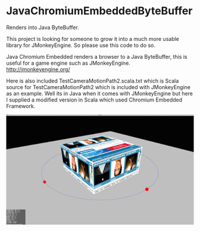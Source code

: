 JavaChromiumEmbeddedByteBuffer
==============================

Renders into Java ByteBuffer.

This project is looking for someone to grow it into a much more usable library for JMonkeyEngine.
So please use this code to do so.

Java Chromium Embedded renders a browser to a Java ByteBuffer, this is useful for a game engine such as JMonkeyEngine. http://jmonkeyengine.org/

Here is also included TestCameraMotionPath2.scala.txt which is Scala source for TestCameraMotionPath2 which is included with JMonkeyEngine as an example. Well its in Java when it comes with JMonkeyEngine but here I supplied a modified version in Scala which used Chromium Embedded Framework.

![alt tag](https://github.com/PhilAndrew/JavaChromiumEmbeddedByteBuffer/raw/master/screenshot.png)


